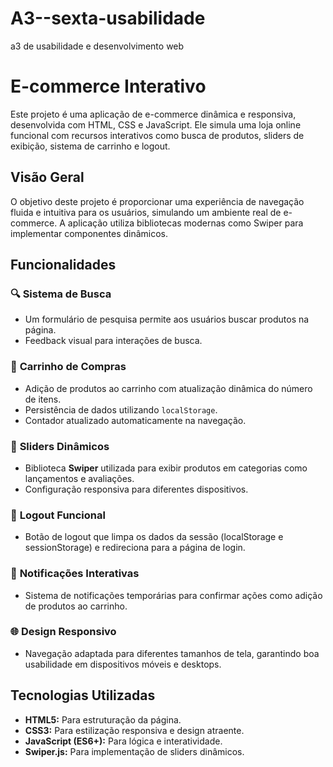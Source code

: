 # A3--sexta-usabilidade
a3 de usabilidade e desenvolvimento web
# **E-commerce Interativo**  

Este projeto é uma aplicação de e-commerce dinâmica e responsiva, desenvolvida com HTML, CSS e JavaScript. Ele simula uma loja online funcional com recursos interativos como busca de produtos, sliders de exibição, sistema de carrinho e logout.  

## **Visão Geral**  

O objetivo deste projeto é proporcionar uma experiência de navegação fluida e intuitiva para os usuários, simulando um ambiente real de e-commerce. A aplicação utiliza bibliotecas modernas como Swiper para implementar componentes dinâmicos.  

## **Funcionalidades**  

### 🔍 **Sistema de Busca**  
- Um formulário de pesquisa permite aos usuários buscar produtos na página.  
- Feedback visual para interações de busca.  

### 🛒 **Carrinho de Compras**  
- Adição de produtos ao carrinho com atualização dinâmica do número de itens.  
- Persistência de dados utilizando `localStorage`.  
- Contador atualizado automaticamente na navegação.  

### 📖 **Sliders Dinâmicos**  
- Biblioteca **Swiper** utilizada para exibir produtos em categorias como lançamentos e avaliações.  
- Configuração responsiva para diferentes dispositivos.  

### 🚪 **Logout Funcional**  
- Botão de logout que limpa os dados da sessão (localStorage e sessionStorage) e redireciona para a página de login.  

### 📢 **Notificações Interativas**  
- Sistema de notificações temporárias para confirmar ações como adição de produtos ao carrinho.  

### 🌐 **Design Responsivo**  
- Navegação adaptada para diferentes tamanhos de tela, garantindo boa usabilidade em dispositivos móveis e desktops.  

## **Tecnologias Utilizadas**  

- **HTML5:** Para estruturação da página.  
- **CSS3:** Para estilização responsiva e design atraente.  
- **JavaScript (ES6+):** Para lógica e interatividade.  
- **Swiper.js:** Para implementação de sliders dinâmicos.  


